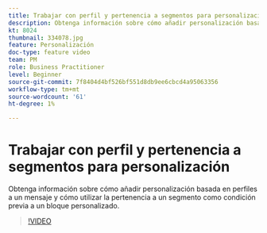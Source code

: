 ```yaml
---
title: Trabajar con perfil y pertenencia a segmentos para personalización
description: Obtenga información sobre cómo añadir personalización basada en perfiles a un mensaje y cómo utilizar la pertenencia a un segmento como condición previa a un bloque personalizado.
kt: 8024
thumbnail: 334078.jpg
feature: Personalización
doc-type: feature video
team: PM
role: Business Practitioner
level: Beginner
source-git-commit: 7f8404d4bf526bf551d8db9ee6cbcd4a95063356
workflow-type: tm+mt
source-wordcount: '61'
ht-degree: 1%

---
```



# Trabajar con perfil y pertenencia a segmentos para personalización

Obtenga información sobre cómo añadir personalización basada en perfiles a un mensaje y cómo utilizar la pertenencia a un segmento como condición previa a un bloque personalizado.

>[!VIDEO](https://video.tv.adobe.com/v/334078?quality=12)
